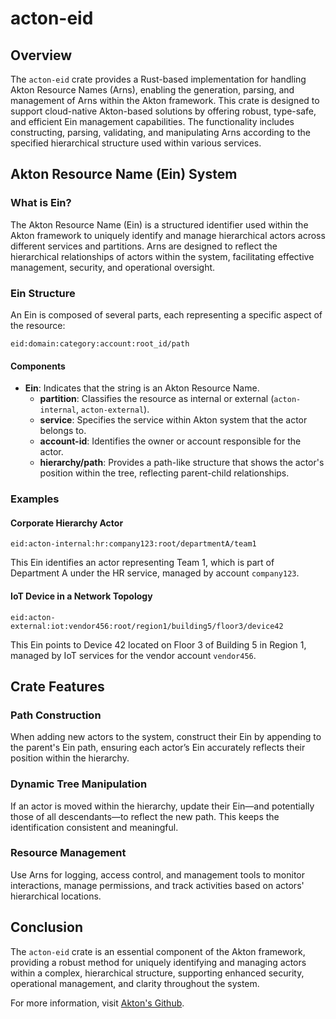   # acton-eid
  
  ## Overview
  
  The `acton-eid` crate provides a Rust-based implementation for handling Akton Resource Names (Arns), enabling the generation, parsing, and management of Arns within the Akton framework. This crate is designed to support cloud-native Akton-based solutions by offering robust, type-safe, and efficient Ein management capabilities. The functionality includes constructing, parsing, validating, and manipulating Arns according to the specified hierarchical structure used within various services.
  
  ## Akton Resource Name (Ein) System
  
  ### What is Ein?
  
  The Akton Resource Name (Ein) is a structured identifier used within the Akton framework to uniquely identify and manage hierarchical actors across different services and partitions. Arns are designed to reflect the hierarchical relationships of actors within the system, facilitating effective management, security, and operational oversight.
  
  ### Ein Structure
  
  An Ein is composed of several parts, each representing a specific aspect of the resource:
  
  `eid:domain:category:account:root_id/path`
  
  #### Components
  
  - **Ein**: Indicates that the string is an Akton Resource Name.
      - **partition**: Classifies the resource as internal or external (`acton-internal`, `acton-external`).
      - **service**: Specifies the service within Akton system that the actor belongs to.
      - **account-id**: Identifies the owner or account responsible for the actor.
      - **hierarchy/path**: Provides a path-like structure that shows the actor's position within the tree, reflecting parent-child relationships.
  
  ### Examples
  
  #### Corporate Hierarchy Actor
  
  `eid:acton-internal:hr:company123:root/departmentA/team1`
  
  This Ein identifies an actor representing Team 1, which is part of Department A under the HR service, managed by account `company123`.
  
  #### IoT Device in a Network Topology
  
  `eid:acton-external:iot:vendor456:root/region1/building5/floor3/device42`
  
  This Ein points to Device 42 located on Floor 3 of Building 5 in Region 1, managed by IoT services for the vendor account `vendor456`.
  
  ## Crate Features
  
  ### Path Construction
  
  When adding new actors to the system, construct their Ein by appending to the parent's Ein path, ensuring each actor’s Ein accurately reflects their position within the hierarchy.
  
  ### Dynamic Tree Manipulation
  
  If an actor is moved within the hierarchy, update their Ein—and potentially those of all descendants—to reflect the new path. This keeps the identification consistent and meaningful.
  
  ### Resource Management
  
  Use Arns for logging, access control, and management tools to monitor interactions, manage permissions, and track activities based on actors' hierarchical locations.
  
  ## Conclusion
  
  The `acton-eid` crate is an essential component of the Akton framework, providing a robust method for uniquely identifying and managing actors within a complex, hierarchical structure, supporting enhanced security, operational management, and clarity throughout the system.
  
  For more information, visit [Akton's Github](https://github.com/GovCraft/acton-framework).